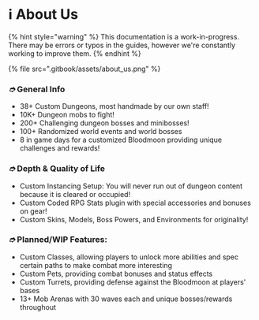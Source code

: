 # ℹ About Us

{% hint style="warning" %}
This documentation is a work-in-progress. There may be errors or typos in the guides, however we're constantly working to improve them.
{% endhint %}

{% file src=".gitbook/assets/about_us.png" %}

### _➮_ General Info

* 38+ Custom Dungeons, most handmade by our own staff!
* 10K+ Dungeon mobs to fight!
* 200+ Challenging dungeon bosses and minibosses!
* 100+ Randomized world events and world bosses
* 8 in game days for a customized Bloodmoon providing unique challenges and rewards!﻿

### _➮_ Depth & Quality of Life

* Custom Instancing Setup: You will never run out of dungeon content because it is cleared or occupied!
* Custom Coded RPG Stats plugin with special accessories and bonuses on gear!
* Custom Skins, Models, Boss Powers, and Environments for originality!

### _➮_ Planned/WIP Features:

* Custom Classes, allowing players to unlock more abilities and spec certain paths to make combat more interesting
* Custom Pets, providing combat bonuses and status effects
* Custom Turrets, providing defense against the Bloodmoon at players' bases
* 13+ Mob Arenas with 30 waves each and unique bosses/rewards throughout
